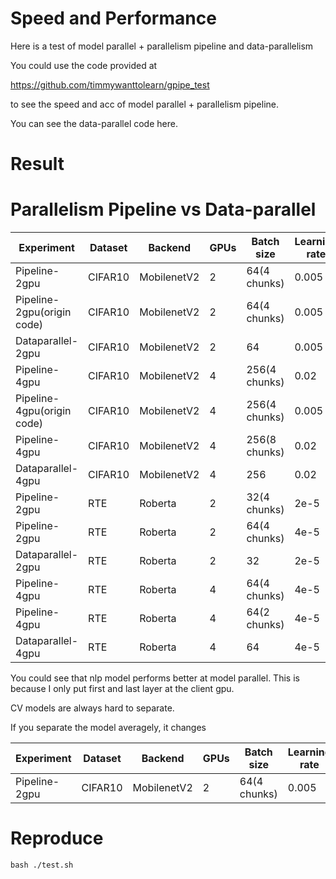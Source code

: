 # Speed and Performance

Here is a test of model parallel + parallelism pipeline and data-parallelism

You could use the code provided at

https://github.com/timmywanttolearn/gpipe_test

to see the speed and acc of model parallel + parallelism pipeline.

You can see the data-parallel code here.

# Result

#  Parallelism Pipeline vs Data-parallel

| Experiment                 | Dataset | Backend     | GPUs | Batch size    | Learning rate | Top-1 acc (%) | Throughput | Speed up |
| -------------------------- | ------- | ----------- | ---- | ------------- | ------------- | ------------- | ---------- | -------- |
| Pipeline-2gpu              | CIFAR10 | MobilenetV2 | 2    | 64(4 chunks)  | 0.005         | 95.89±0.07    | 228.57/s   | 0.607×   |
| Pipeline-2gpu(origin code) | CIFAR10 | MobilenetV2 | 2    | 64(4 chunks)  | 0.005         | None          | 213.33/s   | 0.566×   |
| Dataparallel-2gpu          | CIFAR10 | MobilenetV2 | 2    | 64            | 0.005         | 95.83±0.04    | 376.47/s   | 1×       |
| Pipeline-4gpu              | CIFAR10 | MobilenetV2 | 4    | 256(4 chunks) | 0.02          | 96.03±0.14    | 400.30/s   | 1.07×    |
| Pipeline-4gpu(origin code) | CIFAR10 | MobilenetV2 | 4    | 256(4 chunks) | 0.005         | None          | 419.67/s   | 1.11×    |
| Pipeline-4gpu              | CIFAR10 | MobilenetV2 | 4    | 256(8 chunks) | 0.02          | 96.07±0.05    | 397.30/s   | 1.06×    |
| Dataparallel-4gpu          | CIFAR10 | MobilenetV2 | 4    | 256           | 0.02          | 95.94±0.09    | 627.22/s   | 1.66×    |
| Pipeline-2gpu              | RTE     | Roberta     | 2    | 32(4 chunks)  | 2e-5          | 78.59±0.21    | 61.53/s    | 0.80×    |
| Pipeline-2gpu              | RTE     | Roberta     | 2    | 64(4 chunks)  | 4e-5          | 77.56±0.39    | 68.82/s    | 0.90×    |
| Dataparallel-2gpu          | RTE     | Roberta     | 2    | 32            | 2e-5          | 79.0±0.27     | 76.19/s    | 1×       |
| Pipeline-4gpu              | RTE     | Roberta     | 4    | 64(4 chunks)  | 4e-5          | 78.17±0.44    | 106.40/s   | 1.40×    |
| Pipeline-4gpu              | RTE     | Roberta     | 4    | 64(2 chunks)  | 4e-5          | 78.15±0.22    | 96.40/s    | 1.27×    |
| Dataparallel-4gpu          | RTE     | Roberta     | 4    | 64            | 4e-5          | 78.4±0.21     | 95.53/s    | 1.25×    |

You could see that nlp model performs better at model parallel. This is because I only put first and last layer at the client gpu.

CV models are always hard to separate.

If you separate the model averagely, it changes

| Experiment    | Dataset | Backend     | GPUs | Batch size   | Learning rate | Throughput | Speed up |
| ------------- | ------- | ----------- | ---- | ------------ | ------------- | ---------- | -------- |
| Pipeline-2gpu | CIFAR10 | MobilenetV2 | 2    | 64(4 chunks) | 0.005         | 318.74/s   | 0.847×   |

# Reproduce

```
bash ./test.sh
```

